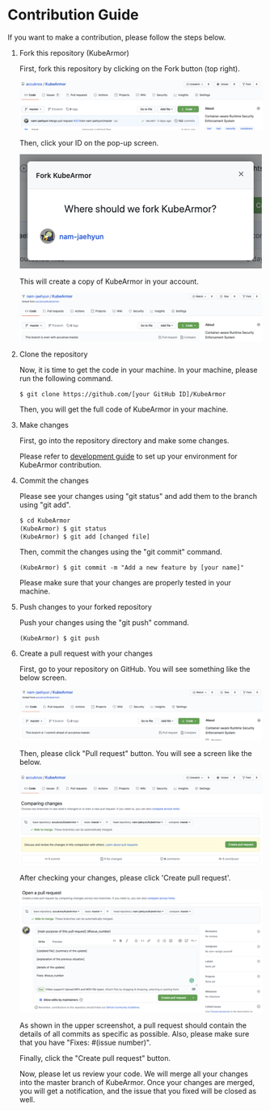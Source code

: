 # Contribution Guide

If you want to make a contribution, please follow the steps below.

1. Fork this repository (KubeArmor)

    First, fork this repository by clicking on the Fork button (top right).
    
    <center><img src=resources/images/fork_button.png></center>
    
    Then, click your ID on the pop-up screen.
    
    <center><img src=resources/images/fork_screen.png></center>

    This will create a copy of KubeArmor in your account.

    <center><img src=resources/images/forked_repo.png></center>

2. Clone the repository

    Now, it is time to get the code in your machine. In your machine, please run the following command.

    ```
    $ git clone https://github.com/[your GitHub ID]/KubeArmor
    ```

    Then, you will get the full code of KubeArmor in your machine.

3. Make changes

    First, go into the repository directory and make some changes.

    Please refer to [development guide](./development_guide.md) to set up your environment for KubeArmor contribution.

4. Commit the changes

    Please see your changes using "git status" and add them to the branch using "git add".

    ```
    $ cd KubeArmor
    (KubeArmor) $ git status
    (KubeArmor) $ git add [changed file]
    ```

    Then, commit the changes using the "git commit" command.

    ```
    (KubeArmor) $ git commit -m "Add a new feature by [your name]"
    ```

    Please make sure that your changes are properly tested in your machine.

5. Push changes to your forked repository

    Push your changes using the "git push" command.

    ```
    (KubeArmor) $ git push
    ```

6. Create a pull request with your changes

    First, go to your repository on GitHub. You will see something like the below screen.

    <center><img src=resources/images/commit_ahead.png></center>

    Then, please click "Pull request" button. You will see a screen like the below.

    <center><img src=resources/images/after_pull_request.png></center>

    After checking your changes, please click 'Create pull request'.

    <center><img src=resources/images/open_pull_request.png></center>

    As shown in the upper screenshot, a pull request should contain the details of all commits as specific as possible. Also, please make sure that you have "Fixes: #(issue number)".

    Finally, click the "Create pull request" button.

    Now, please let us review your code. We will merge all your changes into the master branch of KubeArmor. Once your changes are merged, you will get a notification, and the issue that you fixed will be closed as well.
